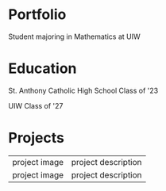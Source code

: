 # Portfolio
Student majoring in Mathematics at UIW


# Education
St. Anthony Catholic High School Class of '23


UIW Class of '27


<h1> Projects</h1>
<table> 
  <tr>
    <td> project image </td> <td> project description</td>
  </tr> 
  
  <tr>
    <td> project image </td> <td> project description</td>
  </tr>  
  
</table>

